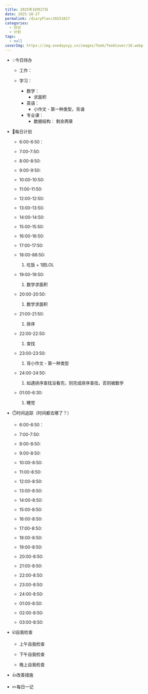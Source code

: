 ```yaml
---
title: 2025年10月27日
date: 2025-10-27
permalink: /diaryPlan/20251027
categories:
  - 日记
  - 计划
tags:
  - null
coverImg: https://img.onedayxyy.cn/images/Teek/TeekCover/10.webp
---
```


- 💡今日待办

  - 工作：

  - 学习：
  
    - 数学：
      - 求面积
    - 英语：
      - 小作文 - 第一种类型，背诵
    - 专业课：
      - 数据结构： 剩余两章

- 📝每日计划
  - 6:00-6:50：

  - 7:00-7:50:

  - 8:00-8:50:

  - 9:00-9:50:

  - 10:00-10:50:

  - 11:00-11:50:

  - 12:00-12:50:

  - 13:00-13:50:

  - 14:00-14:50:

  - 15:00-15:50:

  - 16:00-16:50:

  - 17:00-17:50:

  - 18:00-88:50:
    1. 吃饭 + 1把LOL

  - 19:00-19:50:
    1. 数学求面积

  - 20:00-20:50:
    1. 数学求面积

  - 21:00-21:50:
    1. 排序

  - 22:00-22:50:
    1. 查找

  - 23:00-23:50:
    1. 背小作文 - 第一种类型

  - 24:00-24:50:
    1. 如遇排序查找没看完，则完成排序查找，否则被数学

  - 01:00-6:30:
    1. 睡觉

- ⏱️时间追踪（时间都去哪了？）

  - 6:00-6:50：

  - 7:00-7:50:

  - 8:00-8:50:

  - 9:00-8:50:

  - 10:00-8:50:

  - 11:00-8:50:

  - 12:00-8:50:

  - 13:00-8:50:

  - 14:00-8:50:

  - 15:00-8:50:

  - 16:00-8:50:

  - 17:00-8:50:

  - 18:00-8:50:

  - 19:00-8:50:

  - 20:00-8:50:

  - 21:00-8:50:

  - 22:00-8:50:

  - 23:00-8:50:

  - 24:00-8:50:

  - 01:00-8:50:

  - 02:00-8:50:

  - 03:00-8:50:

- ☑️自我检查

  - 上午自我检查

  - 下午自我检查

  - 晚上自我检查

- 👍改善措施

- ✏️每日一记